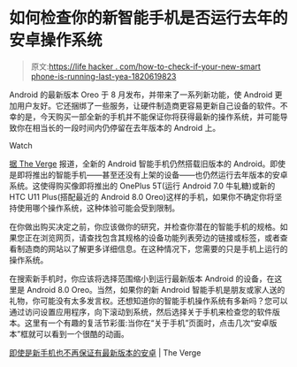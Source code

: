 # 如何检查你的新智能手机是否运行去年的安卓操作系统

> 原文:[https://life hacker . com/how-to-check-if-your-new-smart phone-is-running-last-yea-1820619823](https://lifehacker.com/how-to-check-if-your-new-smartphone-is-running-last-yea-1820619823)

Android 的最新版本 Oreo 于 8 月发布，并带来了一系列新功能，使 Android 更加用户友好。它还捆绑了一些服务，让硬件制造商更容易更新自己设备的软件。不幸的是，今天购买一部全新的手机并不能保证你将获得最新的操作系统，并可能导致你在相当长的一段时间内仍停留在去年版本的 Android 上。

Watch

[据 The Verge](https://www.theverge.com/2017/11/17/16669378/oneplus-5t-razer-phone-android-oreo-missing-why) 报道，全新的 Android 智能手机仍然搭载旧版本的 Android。即使是即将推出的智能手机——甚至还没有上架的设备——也仍然运行去年版本的安卓系统。这使得购买像即将推出的 OnePlus 5T(运行 Android 7.0 牛轧糖)或新的 HTC U11 Plus(搭配最近的 Android 8.0 Oreo)这样的手机，如果你不确定你将坚持使用哪个操作系统，这种体验可能会受到限制。

在你做出购买决定之前，你应该做你的研究，并检查你潜在的智能手机的规格。如果您正在浏览网页，请查找包含其规格的设备功能列表旁边的链接或标签，或者查看制造商的网站以了解更多详细信息。在这种情况下，您需要的只是手机上运行的操作系统。

在搜索新手机时，你应该将选择范围缩小到运行最新版本 Android 的设备，在这里是 Android 8.0 Oreo。当然，如果你的新 Android 智能手机是朋友或家人送的礼物，你可能没有太多发言权。还想知道你的智能手机操作系统有多新吗？您可以通过访问设置应用程序，向下滚动到系统，然后选择关于手机来检查您的软件版本。这里有一个有趣的复活节彩蛋:当你在“关于手机”页面时，点击几次“安卓版本”框就可以看到一个很酷的动画。

[即使是新手机也不再保证有最新版本的安卓](https://www.theverge.com/2017/11/17/16669378/oneplus-5t-razer-phone-android-oreo-missing-why) | The Verge